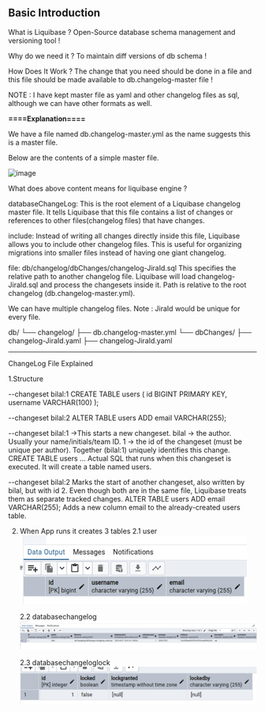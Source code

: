 **Basic Introduction**
------------------

What is Liquibase ?
Open-Source database schema management and versioning tool !

Why do we need it ?
To maintain diff versions of db schema !

How Does It Work ?
The change that you need should be done in a file and this file should be made available to db.changelog-master file !


NOTE : I have kept master file as yaml and other changelog files as sql, although we can have other formats as well.

**====Explanation====**

We have a file named db.changelog-master.yml as the name suggests this is a master file.

Below are the contents of a simple master file.

<img width="706" height="95" alt="image" src="https://github.com/user-attachments/assets/822d9814-6545-40b9-a38e-5117d0bebdfa" />

What does above content means for liquibase engine ?

databaseChangeLog:
This is the root element of a Liquibase changelog master file.
It tells Liquibase that this file contains a list of changes or references to other files(changelog files) that have changes.

include:
Instead of writing all changes directly inside this file, Liquibase allows you to include other changelog files.
This is useful for organizing migrations into smaller files instead of having one giant changelog. 

file: db/changelog/dbChanges/changelog-JiraId.sql
This specifies the relative path to another changelog file.
Liquibase will load changelog-JiraId.sql and process the changesets inside it.
Path is relative to the root changelog (db.changelog-master.yml).

We can have multiple changelog files.
Note : JiraId would be unique for every file.

db/
 └── changelog/
     ├── db.changelog-master.yml
     └── dbChanges/
         ├── changelog-JiraId.yaml
         ├── changelog-JiraId.yaml


-------------------------
ChangeLog File Explained

1.Structure

--changeset bilal:1
CREATE TABLE users (
    id BIGINT PRIMARY KEY,
    username VARCHAR(100)
);

--changeset bilal:2
ALTER TABLE users ADD email VARCHAR(255);


--changeset bilal:1 ->This starts a new changeset.
bilal -> the author. Usually your name/initials/team ID.
1 -> the id of the changeset (must be unique per author).
Together (bilal:1) uniquely identifies this change.
CREATE TABLE users ...
Actual SQL that runs when this changeset is executed.
It will create a table named users.

--changeset bilal:2
Marks the start of another changeset, also written by bilal, but with id 2.
Even though both are in the same file, Liquibase treats them as separate tracked changes.
ALTER TABLE users ADD email VARCHAR(255);
Adds a new column email to the already-created users table.


2. When App runs it creates 3 tables
   2.1 user
       ![img_1.png](img_1.png)

   2.2 databasechangelog
       ![img.png](img.png)

   2.3 databasechangeloglock
       ![img_2.png](img_2.png)
